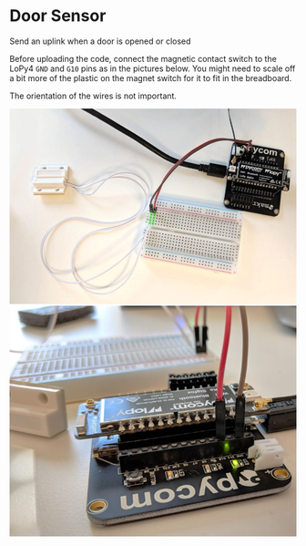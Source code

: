 # Door Sensor

Send an uplink when a door is opened or closed

Before uploading the code, connect the magnetic contact switch to the LoPy4 `GND` and `G10` pins as in the pictures below. You might need to scale off a bit more of the plastic on the magnet switch for it to fit in the breadboard.

The orientation of the wires is not important.

![Door Sensor](../img/door_sensor.jpg)
![Door Sensor](../img/door_sensor_close.jpg)
